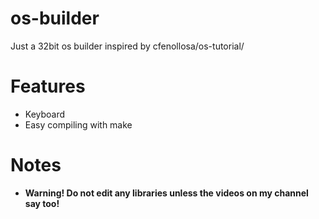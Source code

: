 # os-builder
Just a 32bit os builder inspired by cfenollosa/os-tutorial/

# Features
 - Keyboard
 - Easy compiling with make

# Notes
 - **Warning! Do not edit any libraries unless the videos on my channel say too!**
